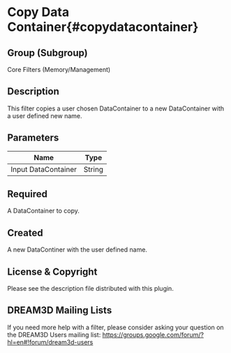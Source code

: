 Copy Data Container{#copydatacontainer}
=====

## Group (Subgroup) ##
Core Filters (Memory/Management)


## Description ##
This filter copies a user chosen DataContainer to a new DataContainer with a user defined new name.

## Parameters ##
| Name             | Type |
|------------------|------|
| Input DataContainer | String |

## Required ##

A DataContainer to copy.


## Created ##

A new DataContiner with the user defined name.


## License & Copyright ##

Please see the description file distributed with this plugin.

## DREAM3D Mailing Lists ##

If you need more help with a filter, please consider asking your question on the DREAM3D Users mailing list:
https://groups.google.com/forum/?hl=en#!forum/dream3d-users

